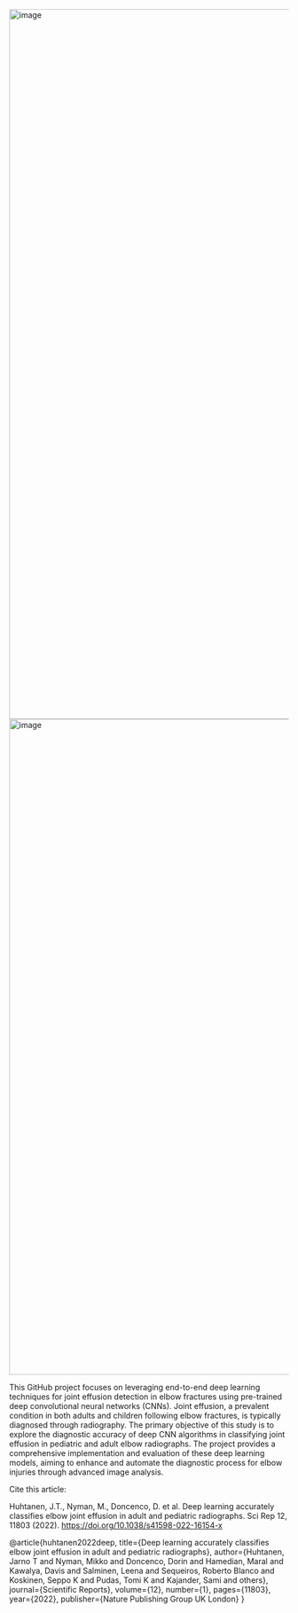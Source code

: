 <img width="1281" alt="image" src="https://github.com/mojjaf/Fat-Pad-Detection-from-Elbow-Xray-Images/assets/55555705/6498cd85-3b69-4ece-8d04-38393f289e2d">

<img width="1183" alt="image" src="https://github.com/mojjaf/Fat-Pad-Detection-from-Elbow-Xray-Images/assets/55555705/de813b7f-1435-4d58-bd15-63103b34b003">

This GitHub project focuses on leveraging end-to-end deep learning techniques for joint effusion detection in elbow fractures using pre-trained deep convolutional neural networks (CNNs). Joint effusion, a prevalent condition in both adults and children following elbow fractures, is typically diagnosed through radiography. The primary objective of this study is to explore the diagnostic accuracy of deep CNN algorithms in classifying joint effusion in pediatric and adult elbow radiographs. The project provides a comprehensive implementation and evaluation of these deep learning models, aiming to enhance and automate the diagnostic process for elbow injuries through advanced image analysis.


Cite this article:

Huhtanen, J.T., Nyman, M., Doncenco, D. et al. Deep learning accurately classifies elbow joint effusion in adult and pediatric radiographs. Sci Rep 12, 11803 (2022). https://doi.org/10.1038/s41598-022-16154-x

@article{huhtanen2022deep,
  title={Deep learning accurately classifies elbow joint effusion in adult and pediatric radiographs},
  author={Huhtanen, Jarno T and Nyman, Mikko and Doncenco, Dorin and Hamedian, Maral and Kawalya, Davis and Salminen, Leena and Sequeiros, Roberto Blanco and Koskinen, Seppo K and Pudas, Tomi K and Kajander, Sami and others},
  journal={Scientific Reports},
  volume={12},
  number={1},
  pages={11803},
  year={2022},
  publisher={Nature Publishing Group UK London}
}

